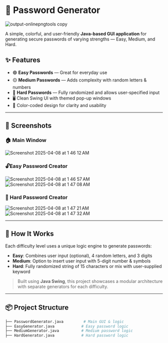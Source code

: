 # 🔐 Password Generator

![output-onlinepngtools copy](https://github.com/user-attachments/assets/50d4f84f-2e97-4b2e-8586-e17e572f843d)





A simple, colorful, and user-friendly **Java-based GUI application** for generating secure passwords of varying strengths — Easy, Medium, and Hard.

## ✨ Features

- 🟢 **Easy Passwords** — Great for everyday use  
- 🟡 **Medium Passwords** — Adds complexity with random letters & numbers  
- 🔴 **Hard Passwords** — Fully randomized and allows user-specified input  
- 🖥️ Clean Swing UI with themed pop-up windows  
- 🎨 Color-coded design for clarity and usability

---

## 📸 Screenshots

### 🏠 Main Window
![Screenshot 2025-04-08 at 1 46 12 AM](https://github.com/user-attachments/assets/e87754c9-b487-4f7c-a8b9-7464d38eb27e)

### 🔓Easy Password Creator
![Screenshot 2025-04-08 at 1 46 57 AM](https://github.com/user-attachments/assets/ecbf7bec-b297-4421-b9e0-54f05217571d)
![Screenshot 2025-04-08 at 1 47 08 AM](https://github.com/user-attachments/assets/7710ac31-92e7-4f94-8f6c-4890ebb34f65)




### 🔐 Hard Password Creator
![Screenshot 2025-04-08 at 1 47 21 AM](https://github.com/user-attachments/assets/5c53867c-d184-4c93-b772-f1a58fffff15)
![Screenshot 2025-04-08 at 1 47 32 AM](https://github.com/user-attachments/assets/388024fe-2d92-4dd9-903b-03ae93f42939)


<!-- Add more screenshots as needed -->

---

## 🚀 How It Works

Each difficulty level uses a unique logic engine to generate passwords:

- **Easy**: Combines user input (optional), 4 random letters, and 3 digits  
- **Medium**: Option to insert user input with 5-digit number & symbols  
- **Hard**: Fully randomized string of 15 characters or mix with user-supplied keyword

> Built using **Java Swing**, this project showcases a modular architecture with separate generators for each difficulty.

---

## 📦 Project Structure

```bash
├── PasswordGenerator.java         # Main GUI & logic
├── EasyGenerator.java            # Easy password logic
├── MediumGenerator.java          # Medium password logic
├── HardGenerator.java            # Hard password logic
